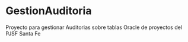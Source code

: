 # GestionAuditoria
Proyecto para gestionar Auditorias sobre tablas Oracle de proyectos del PJSF Santa Fe

